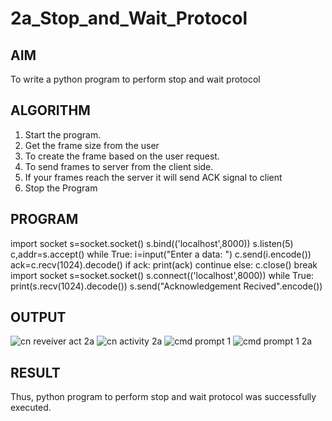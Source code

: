 # 2a_Stop_and_Wait_Protocol
## AIM 
To write a python program to perform stop and wait protocol
## ALGORITHM
1. Start the program.
2. Get the frame size from the user
3. To create the frame based on the user request.
4. To send frames to server from the client side.
5. If your frames reach the server it will send ACK signal to client
6. Stop the Program
## PROGRAM
import socket
s=socket.socket()
s.bind(('localhost',8000))
s.listen(5)
c,addr=s.accept()
while True:
    i=input("Enter a data: ")
    c.send(i.encode())
    ack=c.recv(1024).decode()
    if ack:
        print(ack)
        continue
    else:
        c.close()
        break
import socket
s=socket.socket()
s.connect(('localhost',8000))
while True:
 print(s.recv(1024).decode())
 s.send("Acknowledgement Recived".encode())

## OUTPUT
![cn reveiver act 2a](https://github.com/user-attachments/assets/6f427efb-72d2-4547-a9e6-941d58c14267)
![cn activity 2a](https://github.com/user-attachments/assets/a2783f84-8e61-40c1-8ee3-28e7d5c12bdf)
![cmd prompt 1](https://github.com/user-attachments/assets/56de72ab-3db7-4f8c-8f68-71f93a7b046f)
![cmd prompt 1 2a](https://github.com/user-attachments/assets/1e935c60-4756-44b3-8bfd-993e67a8b783)

## RESULT
Thus, python program to perform stop and wait protocol was successfully executed.

